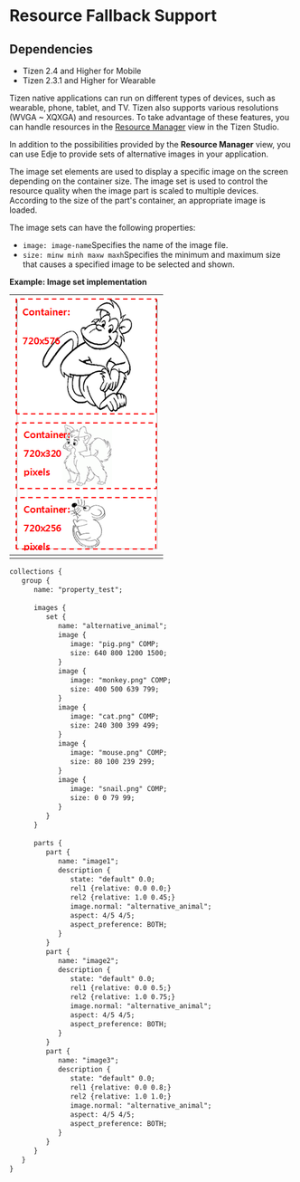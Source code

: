 # Resource Fallback Support

## Dependencies

- Tizen 2.4 and Higher for Mobile
- Tizen 2.3.1 and Higher for Wearable

Tizen native applications can run on different types of devices, such as wearable, phone, tablet, and TV. Tizen also supports various resolutions (WVGA ~ XQXGA) and resources. To take advantage of these features, you can handle resources in the [Resource Manager](http://org.tizen.studio/html/native_tools/resource_manager_n.htm) view in the Tizen Studio.

In addition to the possibilities provided by the **Resource Manager** view, you can use Edje to provide sets of alternative images in your application.

The image set elements are used to display a specific image on the screen depending on the container size. The image set is used to control the resource quality when the image part is scaled to multiple devices. According to the size of the part's container, an appropriate image is loaded.

The image sets can have the following properties:

- `image: image-name`Specifies the name of the image file.
- `size: minw minh maxw maxh`Specifies the minimum and maximum size that causes a specified image to be selected and shown. 

**Example: Image set implementation**

| ![Image set](./media/fallback_imageset.png) |
| ---------------------------------------- |
|                                          |

```
collections {
   group {
      name: "property_test";

      images {
         set {
            name: "alternative_animal";
            image {
               image: "pig.png" COMP;
               size: 640 800 1200 1500;
            }
            image {
               image: "monkey.png" COMP;
               size: 400 500 639 799;
            }
            image {
               image: "cat.png" COMP;
               size: 240 300 399 499;
            }
            image {
               image: "mouse.png" COMP;
               size: 80 100 239 299;
            }
            image {
               image: "snail.png" COMP;
               size: 0 0 79 99;
            }
         }
      }

      parts {
         part {
            name: "image1";
            description {
               state: "default" 0.0;
               rel1 {relative: 0.0 0.0;}
               rel2 {relative: 1.0 0.45;}
               image.normal: "alternative_animal";
               aspect: 4/5 4/5;
               aspect_preference: BOTH;
            }
         }
         part {
            name: "image2";
            description {
               state: "default" 0.0;
               rel1 {relative: 0.0 0.5;}
               rel2 {relative: 1.0 0.75;}
               image.normal: "alternative_animal";
               aspect: 4/5 4/5;
               aspect_preference: BOTH;
            }
         }
         part {
            name: "image3";
            description {
               state: "default" 0.0;
               rel1 {relative: 0.0 0.8;}
               rel2 {relative: 1.0 1.0;}
               image.normal: "alternative_animal";
               aspect: 4/5 4/5;
               aspect_preference: BOTH;
            }
         }
      }
   }
}
```